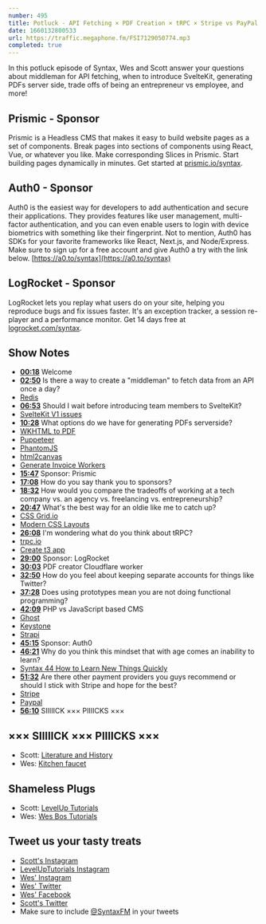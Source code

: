 ```yaml
---
number: 495
title: Potluck - API Fetching × PDF Creation × tRPC × Stripe vs PayPal
date: 1660132800533
url: https://traffic.megaphone.fm/FSI7129050774.mp3
completed: true
---
```


In this potluck episode of Syntax, Wes and Scott answer your questions about middleman for API fetching, when to introduce SvelteKit, generating PDFs server side, trade offs of being an entrepreneur vs employee, and more!

## Prismic  - Sponsor

Prismic is a Headless CMS that makes it easy to build website pages as a set of components. Break pages into sections of components using React, Vue, or whatever you like. Make corresponding Slices in Prismic. Start building pages dynamically in minutes. Get started at [prismic.io/syntax](https://prismic.io/syntax).

## Auth0 - Sponsor

Auth0 is the easiest way for developers to add authentication and secure their applications. They provides features like user management, multi-factor authentication, and you can even enable users to login with device biometrics with something like their fingerprint. Not to mention, Auth0 has SDKs for your favorite frameworks like React, Next.js, and Node/Express. Make sure to sign up for a free account and give Auth0 a try with the link below. [https://a0.to/syntax](https://a0.to/syntax)

## LogRocket - Sponsor

LogRocket lets you replay what users do on your site, helping you reproduce bugs and fix issues faster. It's an exception tracker, a session re-player and a performance monitor. Get 14 days free at [logrocket.com/syntax](https://logrocket.com/syntax).

## Show Notes

* **[00:18](#t=00:18)** Welcome
* **[02:50](#t=02:50)** Is there a way to create a "middleman" to fetch data from an API once a day?
* [Redis](https://redis.io)
* **[06:53](#t=06:53)** Should I wait before introducing team members to SvelteKit?
* [SvelteKit V1 issues](https://github.com/sveltejs/kit/discussions/5748)
* **[10:28](#t=10:28)** What options do we have for generating PDFs serverside?
* [WKHTML to PDF](https://wkhtmltopdf.org)
* [Puppeteer](https://pptr.dev)
* [PhantomJS](https://phantomjs.org)
* [html2canvas](https://www.npmjs.com/package/html2canvas)
* [Generate Invoice Workers](https://github.com/adamschwartz/generate.invoice.workers.dev/blob/master/index.js)
* **[15:47](#t=15:47)** Sponsor: Prismic
* **[17:08](#t=17:08)** How do you say thank you to sponsors?
* **[18:32](#t=18:32)** How would you compare the tradeoffs of working at a tech company vs. an agency vs. freelancing vs. entrepreneurship?
* **[20:47](#t=20:47)** What's the best way for an oldie like me to catch up?
* [CSS Grid.io](https://cssgrid.io)
* [Modern CSS Layouts](https://leveluptutorials.com/tutorials/modern-css-layouts/about-modern-css-layouts)
* **[26:08](#t=26:08)** I'm wondering what do you think about tRPC?
* [trpc.io](https://trpc.io)
* [Create t3 app](https://github.com/t3-oss/create-t3-app)
* **[29:00](#t=29:00)** Sponsor: LogRocket
* **[30:03](#t=30:03)** PDF creator Cloudflare worker
* **[32:50](#t=32:50)** How do you feel about keeping separate accounts for things like Twitter?
* **[37:28](#t=37:28)** Does using prototypes mean you are not doing functional programming?
* **[42:09](#t=42:09)** PHP vs JavaScript based CMS
* [Ghost](https://ghost.org)
* [Keystone](https://keystonejs.com)
* [Strapi](https://strapi.io)
* **[45:15](#t=45:15)** Sponsor: Auth0
* **[46:21](#t=46:21)** Why do you think this mindset that with age comes an inability to learn?
* [Syntax 44 How to Learn New Things Quickly](https://syntax.fm/show/044/how-to-learn-new-things-quickly)
* **[51:32](#t=51:32)** Are there other payment providers you guys recommend or should I stick with Stripe and hope for the best?
* [Stripe](https://stripe.com)
* [Paypal](https://www.paypal.com)
* **[56:10](#t=56:10)** SIIIIICK ××× PIIIICKS ×××

## ××× SIIIIICK ××× PIIIICKS ×××

* Scott: [Literature and History](https://literatureandhistory.com/)
* Wes: [Kitchen faucet](https://amzn.to/3OKAeMJ)

## Shameless Plugs

* Scott: [LevelUp Tutorials](https://leveluptutorials.com/tutorials/keystone-js/introduction)
* Wes: [Wes Bos Tutorials](https://wesbos.com/courses)

## Tweet us your tasty treats

* [Scott's Instagram](https://www.instagram.com/stolinski/)
* [LevelUpTutorials Instagram](https://www.instagram.com/LevelUpTutorials/)
* [Wes' Instagram](https://www.instagram.com/wesbos/)
* [Wes' Twitter](https://twitter.com/wesbos)
* [Wes' Facebook](https://www.facebook.com/wesbos.developer)
* [Scott's Twitter](https://twitter.com/stolinski)
* Make sure to include [@SyntaxFM](https://twitter.com/SyntaxFM) in your tweets
